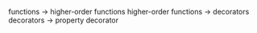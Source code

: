 functions -> higher-order functions
higher-order functions -> decorators
decorators -> property decorator